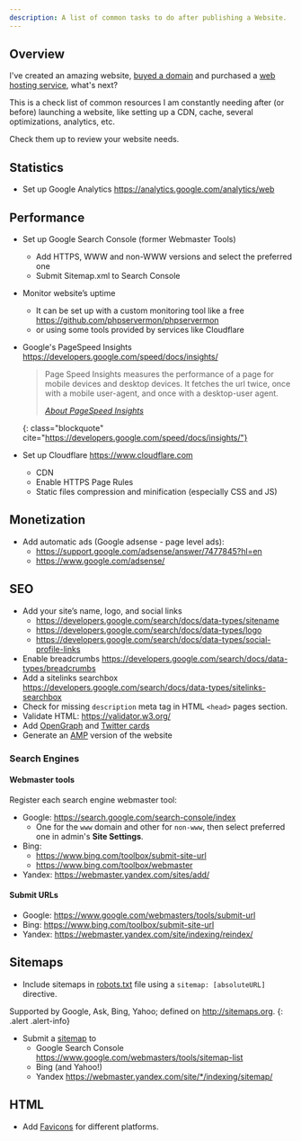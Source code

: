 ```yaml
---
description: A list of common tasks to do after publishing a Website.
---
```


## Overview

I've created an amazing
website, [buyed a domain](http://www.namecheap.com/?aff=35306) and
purchased a [web hosting service](https://m.do.co/c/b54bbc9a3125),
what's next?

This is a check list of common resources I am constantly needing after
(or before) launching a website, like setting up a CDN, cache, several
optimizations, analytics, etc.

Check them up to review your website needs.

## Statistics

- Set up Google Analytics <https://analytics.google.com/analytics/web>

## Performance

- Set up Google Search Console (former Webmaster Tools)
  - Add HTTPS, WWW and non-WWW versions and select the preferred one
  - Submit Sitemap.xml to Search Console

- Monitor website’s uptime
  - It can be set up with a custom monitoring tool like a
    free <https://github.com/phpservermon/phpservermon>
  - or using some tools provided by services like Cloudflare

- Google's PageSpeed
  Insights <https://developers.google.com/speed/docs/insights/>
  
  > Page Speed Insights measures the performance of a page for mobile
  > devices and desktop devices. It fetches the url twice, once with a
  > mobile user-agent, and once with a desktop-user agent. 
  > 
  > <footer class="blockquote-footer"> <cite><a href="https://developers.google.com/speed/docs/insights/">About PageSpeed Insights</a></cite></footer>
  {: class="blockquote" cite="https://developers.google.com/speed/docs/insights/"}

- Set up Cloudflare <https://www.cloudflare.com>
  - CDN
  - Enable HTTPS Page Rules
  - Static files compression and minification (especially CSS and JS)

## Monetization

- Add automatic ads (Google adsense - page level ads): 
  - <https://support.google.com/adsense/answer/7477845?hl=en>
  - <https://www.google.com/adsense/>
  
## SEO

- Add your site’s name, logo, and social links
  - <https://developers.google.com/search/docs/data-types/sitename>
  - <https://developers.google.com/search/docs/data-types/logo>
  - <https://developers.google.com/search/docs/data-types/social-profile-links>
- Enable breadcrumbs <https://developers.google.com/search/docs/data-types/breadcrumbs>	
- Add a sitelinks searchbox <https://developers.google.com/search/docs/data-types/sitelinks-searchbox>
- Check for missing `description` meta tag in HTML `<head>` pages section.
- Validate HTML: <https://validator.w3.org/>
- Add [OpenGraph](http://ogp.me/)
  and [Twitter cards](https://dev.twitter.com/cards/)
- Generate an [AMP](https://www.ampproject.org/docs/guides) version of the website

### Search Engines

#### Webmaster tools

Register each search engine webmaster tool:

- Google: <https://search.google.com/search-console/index>
  - One for the `www` domain and other for `non-www`, then select
    preferred one in admin's **Site Settings**.
- Bing: 
  - <https://www.bing.com/toolbox/submit-site-url>
  - <https://www.bing.com/toolbox/webmaster>
- Yandex: <https://webmaster.yandex.com/sites/add/>

#### Submit URLs

- Google: <https://www.google.com/webmasters/tools/submit-url>
- Bing: <https://www.bing.com/toolbox/submit-site-url>
- Yandex: <https://webmaster.yandex.com/site/indexing/reindex/>


## Sitemaps

- Include sitemaps in [robots.txt](https://developers.google.com/webmasters/control-crawl-index/docs/robots_txt) file using a `sitemap: [absoluteURL]` directive.

Supported by Google, Ask, Bing, Yahoo; defined on <http://sitemaps.org>.
{: .alert .alert-info}
 
- Submit a [sitemap](http://sitemaps.org/) to 
  - Google Search
    Console <https://www.google.com/webmasters/tools/sitemap-list>
  - Bing (and Yahoo!) 
  - Yandex <https://webmaster.yandex.com/site/*/indexing/sitemap/>
  
## HTML

- Add [Favicons](https://en.wikipedia.org/wiki/Favicon) for different platforms.
